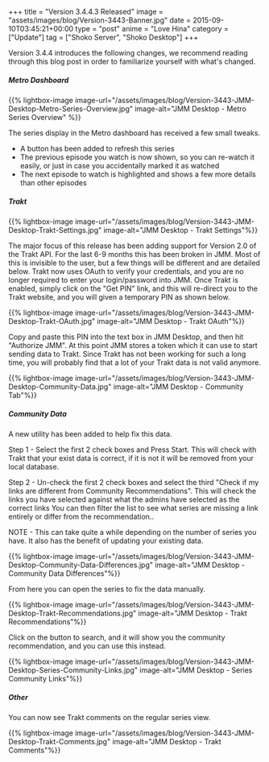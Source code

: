 +++
title = "Version 3.4.4.3 Released"
image = "assets/images/blog/Version-3443-Banner.jpg"
date = 2015-09-10T03:45:21+00:00
type = "post"
anime = "Love Hina"
category = ["Update"]
tag = ["Shoko Server", "Shoko Desktop"]
+++

Version 3.4.4 introduces the following changes, we recommend reading through this blog post in order to familiarize yourself with what's changed.

##### Metro Dashboard

{{% lightbox-image image-url="/assets/images/blog/Version-3443-JMM-Desktop-Metro-Series-Overview.jpg" image-alt="JMM Desktop - Metro Series Overview" %}}

The series display in the Metro dashboard has received a few small tweaks.

*   A button has been added to refresh this series
*   The previous episode you watch is now shown, so you can re-watch it easily, or just in case you accidentally marked it as watched
*   The next episode to watch is highlighted and shows a few more details than other episodes

##### Trakt

{{% lightbox-image image-url="/assets/images/blog/Version-3443-JMM-Desktop-Trakt-Settings.jpg" image-alt="JMM Desktop - Trakt Settings"%}}

The major focus of this release has been adding support for Version 2.0 of the Trakt API. For the last 6-9 months this has been broken in JMM. Most of this is invisible to the user, but a few things will be different and are detailed below. Trakt now uses OAuth to verify your credentials, and you are no longer required to enter your login/password into JMM. Once Trakt is enabled, simply click on the "Get PIN" link, and this will re-direct you to the Trakt website, and you will given a temporary PIN as shown below.

{{% lightbox-image image-url="/assets/images/blog/Version-3443-JMM-Desktop-Trakt-OAuth.jpg" image-alt="JMM Desktop - Trakt OAuth"%}}

Copy and paste this PIN into the text box in JMM Desktop, and then hit "Authorize JMM". At this point JMM stores a token which it can use to start sending data to Trakt. Since Trakt has not been working for such a long time, you will probably find that a lot of your Trakt data is not valid anymore.

{{% lightbox-image image-url="/assets/images/blog/Version-3443-JMM-Desktop-Community-Data.jpg" image-alt="JMM Desktop - Community Tab"%}}

##### Community Data

A new utility has been added to help fix this data.

Step 1 - Select the first 2 check boxes and Press Start. This will check with Trakt that your exist data is correct, if it is not it will be removed from your local database.

Step 2 - Un-check the first 2 check boxes and select the third "Check if my links are different from Community Recommendations". This will check the links you have selected against what the admins have selected as the correct links You can then filter the list to see what series are missing a link entirely or differ from the recommendation..

NOTE - This can take quite a while depending on the number of series you have. It also has the benefit of updating your existing data.

{{% lightbox-image image-url="/assets/images/blog/Version-3443-JMM-Desktop-Community-Data-Differences.jpg" image-alt="JMM Desktop - Community Data Differences"%}}

From here you can open the series to fix the data manually.

{{% lightbox-image image-url="/assets/images/blog/Version-3443-JMM-Desktop-Trakt-Recommendations.jpg" image-alt="JMM Desktop - Trakt Recommendations"%}}

Click on the button to search, and it will show you the community recommendation, and you can use this instead.

{{% lightbox-image image-url="/assets/images/blog/Version-3443-JMM-Desktop-Series-Community-Links.jpg" image-alt="JMM Desktop - Series Community Links"%}}

##### Other

You can now see Trakt comments on the regular series view.

{{% lightbox-image image-url="/assets/images/blog/Version-3443-JMM-Desktop-Trakt-Comments.jpg" image-alt="JMM Desktop - Trakt Comments"%}}